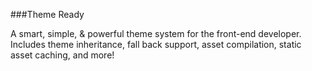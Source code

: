 ###Theme Ready

A smart, simple, &amp; powerful theme system for the front-end developer. Includes theme inheritance, fall back support, asset compilation, static asset caching, and more!
